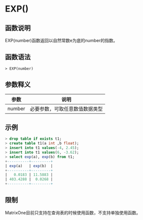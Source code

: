 # **EXP()**

## **函数说明**

EXP(number)函数返回以自然常数e为底的number的指数。

## **函数语法**

```
> EXP(number)
```

## **参数释义**

|  参数   | 说明  |
|  ----  | ----  |
| number | 必要参数，可取任意数值数据类型 |

## **示例**

```sql
> drop table if exists t1;
> create table t1(a int ,b float);
> insert into t1 values(-4, 2.45);
> insert into t1 values(6, -3.62);
> select exp(a), exp(b) from t1;
+----------+---------+
| exp(a)   | exp(b)  |
+----------+---------+
|   0.0183 | 11.5883 |
| 403.4288 |  0.0268 |
+----------+---------+

```

## **限制**

MatrixOne目前只支持在查询表的时候使用函数，不支持单独使用函数。
